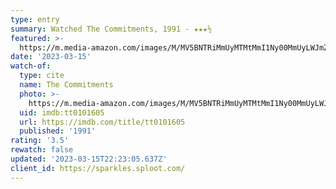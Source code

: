 ```yaml
---
type: entry
summary: Watched The Commitments, 1991 - ★★★½
featured: >-
  https://m.media-amazon.com/images/M/MV5BNTRiMmUyMTMtMmI1Ny00MmUyLWJmZGUtNDVhMWMxNDA3OGNiXkEyXkFqcGdeQXVyMTMxODk2OTU@._V1_SX300.jpg
date: '2023-03-15'
watch-of:
  type: cite
  name: The Commitments
  photo: >-
    https://m.media-amazon.com/images/M/MV5BNTRiMmUyMTMtMmI1Ny00MmUyLWJmZGUtNDVhMWMxNDA3OGNiXkEyXkFqcGdeQXVyMTMxODk2OTU@._V1_SX300.jpg
  uid: imdb:tt0101605
  url: https://imdb.com/title/tt0101605
  published: '1991'
rating: '3.5'
rewatch: false
updated: '2023-03-15T22:23:05.637Z'
client_id: https://sparkles.sploot.com/
---
```

